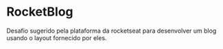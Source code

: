 # RocketBlog
 Desafio sugerido pela plataforma da rocketseat para desenvolver um blog usando o layout fornecido por eles.
